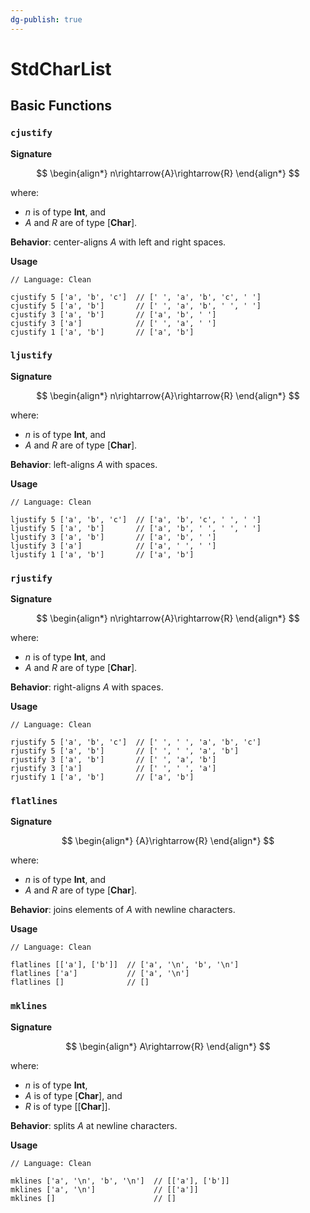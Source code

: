 ```yaml
---
dg-publish: true
---
```


# StdCharList
 
## Basic Functions

### `cjustify`

**Signature**

$$
\begin{align*}
n\rightarrow{A}\rightarrow{R}
\end{align*}
$$

where:
- $n$ is of type $\textbf{Int}$, and
- $A$ and $R$ are of type $[\textbf{Char}]$.

**Behavior**: center-aligns $A$ with left and right spaces.

**Usage**

```
// Language: Clean

cjustify 5 ['a', 'b', 'c']  // [' ', 'a', 'b', 'c', ' ']
cjustify 5 ['a', 'b']       // [' ', 'a', 'b', ' ', ' ']
cjustify 3 ['a', 'b']       // ['a', 'b', ' ']
cjustify 3 ['a']            // [' ', 'a', ' ']
cjustify 1 ['a', 'b']       // ['a', 'b']
```

### `ljustify`

**Signature**

$$
\begin{align*}
n\rightarrow{A}\rightarrow{R}
\end{align*}
$$

where:
- $n$ is of type $\textbf{Int}$, and
- $A$ and $R$ are of type $[\textbf{Char}]$.

**Behavior**: left-aligns $A$ with spaces.

**Usage**

```
// Language: Clean

ljustify 5 ['a', 'b', 'c']  // ['a', 'b', 'c', ' ', ' ']
ljustify 5 ['a', 'b']       // ['a', 'b', ' ', ' ', ' ']
ljustify 3 ['a', 'b']       // ['a', 'b', ' ']
ljustify 3 ['a']            // ['a', ' ', ' ']
ljustify 1 ['a', 'b']       // ['a', 'b']
```

### `rjustify`

**Signature**

$$
\begin{align*}
n\rightarrow{A}\rightarrow{R}
\end{align*}
$$

where:
- $n$ is of type $\textbf{Int}$, and
- $A$ and $R$ are of type $[\textbf{Char}]$.

**Behavior**: right-aligns $A$ with spaces.

**Usage**

```
// Language: Clean

rjustify 5 ['a', 'b', 'c']  // [' ', ' ', 'a', 'b', 'c']
rjustify 5 ['a', 'b']       // [' ', ' ', 'a', 'b']
rjustify 3 ['a', 'b']       // [' ', 'a', 'b']
rjustify 3 ['a']            // [' ', ' ', 'a']
rjustify 1 ['a', 'b']       // ['a', 'b']
```

### `flatlines`

**Signature**

$$
\begin{align*}
{A}\rightarrow{R}
\end{align*}
$$

where:
- $n$ is of type $\textbf{Int}$, and
- $A$ and $R$ are of type $[\textbf{Char}]$.

**Behavior**: joins elements of $A$ with newline characters.

**Usage**

```
// Language: Clean

flatlines [['a'], ['b']]  // ['a', '\n', 'b', '\n']
flatlines ['a']           // ['a', '\n']
flatlines []              // []
```

### `mklines`

**Signature**

$$
\begin{align*}
A\rightarrow{R}
\end{align*}
$$

where:
- $n$ is of type $\textbf{Int}$,
- $A$ is of type $[\textbf{Char}]$, and
- $R$ is of type $[[\textbf{Char}]]$.

**Behavior**: splits $A$ at newline characters.

**Usage**

```
// Language: Clean

mklines ['a', '\n', 'b', '\n']  // [['a'], ['b']]
mklines ['a', '\n']             // [['a']]
mklines []                      // []
```
